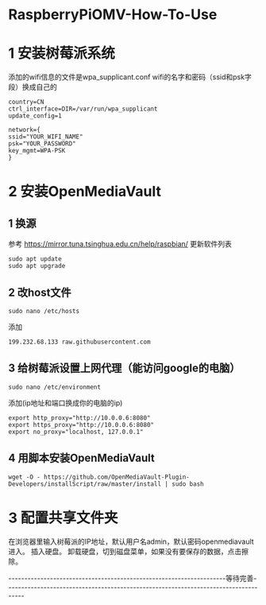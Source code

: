 # RaspberryPiOMV-How-To-Use
# 1 安装树莓派系统
添加的wifi信息的文件是wpa_supplicant.conf
wifi的名字和密码（ssid和psk字段）换成自己的
```
country=CN
ctrl_interface=DIR=/var/run/wpa_supplicant
update_config=1
 
network={
ssid="YOUR_WIFI_NAME"
psk="YOUR_PASSWORD"
key_mgmt=WPA-PSK
}
```
# 2 安装OpenMediaVault
## 1 换源
  参考 https://mirror.tuna.tsinghua.edu.cn/help/raspbian/
  更新软件列表 
```
sudo apt update
sudo apt upgrade
```
## 2 改host文件
```
sudo nano /etc/hosts
```
添加 
```
199.232.68.133 raw.githubusercontent.com
```
## 3 给树莓派设置上网代理（能访问google的电脑）
```
sudo nano /etc/environment
```
添加(ip地址和端口换成你的电脑的ip)
```
export http_proxy="http://10.0.0.6:8080"
export https_proxy="http://10.0.0.6:8080"
export no_proxy="localhost, 127.0.0.1"
```
## 4 用脚本安装OpenMediaVault
```
wget -O - https://github.com/OpenMediaVault-Plugin-Developers/installScript/raw/master/install | sudo bash
```

# 3 配置共享文件夹
在浏览器里输入树莓派的IP地址，默认用户名admin，默认密码openmediavault进入。
插入硬盘。
卸载硬盘，切到磁盘菜单，如果没有要保存的数据，点击擦除。



--------------------------------------------------------------------等待完善------------------------------------------------------------------------------------

